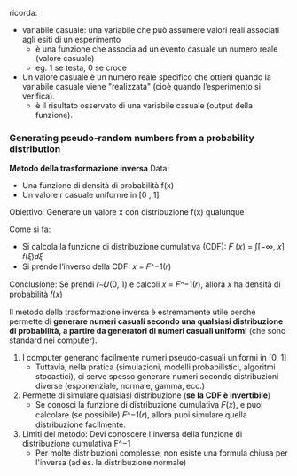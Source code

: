 ricorda:
- variabile casuale: una variabile che può assumere valori reali associati agli esiti di un esperimento
    - è una funzione che associa ad un evento casuale un numero reale (valore casuale)
    - eg. 1 se testa, 0 se croce
- Un valore casuale è un numero reale specifico che ottieni quando la variabile casuale viene "realizzata" (cioè quando l’esperimento si verifica).
    - è il risultato osservato di una variabile casuale (output della funzione).



### Generating pseudo-random numbers from a probability distribution

**Metodo della trasformazione inversa**
Data: 
- Una funzione di densità di probabilità f(x)
- Un valore r casuale uniforme in [0 , 1] 

Obiettivo: Generare un valore x con distribuzione f(x) qualunque

Come si fa:
- Si calcola la funzione di distribuzione cumulativa (CDF): 𝐹 (𝑥) = ∫[−∞, 𝑥] 𝑓(𝜉)𝑑𝜉
- Si prende l’inverso della CDF: 𝑥 = 𝐹^−1(𝑟)

Conclusione: Se prendi 𝑟∼𝑈(0, 1) e calcoli 𝑥 = 𝐹^−1(𝑟), allora 𝑥 ha densità di probabilità 𝑓(𝑥)


Il metodo della trasformazione inversa è estremamente utile perché permette di **generare numeri casuali secondo una qualsiasi distribuzione di probabilità, a partire da generatori di numeri casuali uniformi** (che sono standard nei computer).
 
1. I computer generano facilmente numeri pseudo-casuali uniformi in [0, 1] 
    - Tuttavia, nella pratica (simulazioni, modelli probabilistici, algoritmi stocastici), ci serve spesso generare numeri secondo distribuzioni diverse (esponenziale, normale, gamma, ecc.)
2. Permette di simulare qualsiasi distribuzione (**se la CDF è invertibile**)
    - Se conosci la funzione di distribuzione cumulativa 𝐹(𝑥), e puoi calcolare (se possibile) 𝐹^−1(𝑟), allora puoi simulare quella distribuzione facilmente.
3. Limiti del metodo: Devi conoscere l'inversa della funzione di distribuzione cumulativa F^−1
    - Per molte distribuzioni complesse, non esiste una formula chiusa per l'inversa (ad es. la distribuzione normale)